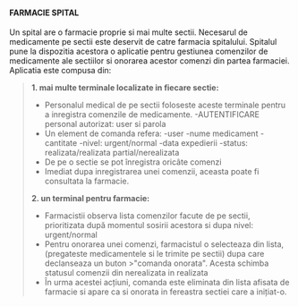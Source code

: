 #### FARMACIE SPITAL

Un spital are o farmacie proprie si mai multe sectii. Necesarul de medicamente pe sectii este deservit de  catre  farmacia  spitalului.  Spitalul  pune  la  dispozitia  acestora  o  aplicatie  pentru  gestiunea comenzilor de medicamente ale sectiilor si onorarea acestor comenzi din partea farmaciei. Aplicatia este compusa din: 
>
>  **1. mai  multe  terminale  localizate  in  fiecare  sectie:** 
>  
> - Personalul medical de pe sectii foloseste aceste terminale pentru a inregistra comenzile de medicamente.
> -AUTENTIFICARE personal autorizat: user si parola
> - Un element de comanda  refera:
>                   -user
>                   -nume medicament
>                   -cantitate
>                   -nivel: urgent/normal
>                   -data expedierii
>                   -status: realizata/realizata partial/nerealizata
>  - De pe o sectie se pot înregistra oricâte comenzi
>  - Imediat dupa inregistrarea unei comenzii, aceasta poate fi consultata la farmacie. 
>                 
>  **2. un  terminal  pentru  farmacie:**
>    -  Farmacistii  observa  lista  comenzilor  facute  de  pe  sectii, prioritizata după momentul sosirii acestora si dupa nivel: urgent/normal
>    -  Pentru onorarea unei comenzi, farmacistul o selecteaza din lista, (pregateste medicamentele si le trimite pe sectii) dupa care declanseaza un buton >"comanda onorata". Acesta schimba statusul comenzii din nerealizata in realizata
>    -  În urma acestei acțiuni, comanda este eliminata din lista afisata de farmacie si apare ca si onorata in fereastra sectiei care a inițiat-o. 


